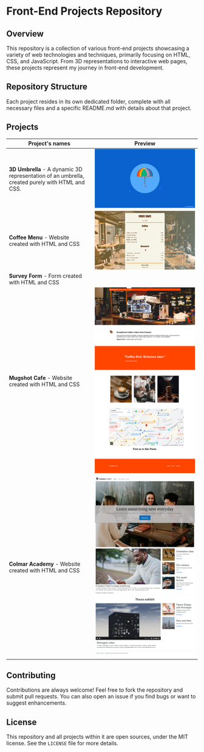 # Front-End Projects Repository

## Overview
This repository is a collection of various front-end projects showcasing a variety of web technologies and techniques, primarily focusing on HTML, CSS, and JavaScript. From 3D representations to interactive web pages, these projects represent my journey in front-end development.

## Repository Structure
Each project resides in its own dedicated folder, complete with all necessary files and a specific README.md with details about that project.


## Projects
| Project's names |  Preview |
| --------------- | --------------- | 
| **3D Umbrella** - A dynamic 3D representation of an umbrella, created purely with HTML and CSS. | ![3D Umbrella](https://github.com/tokyohmachine/front-end-projects/blob/main/Projects-images/3D-umbrella.png) |
| **Coffee Menu** - Website created with HTML and CSS | ![Coffee Menu](https://github.com/tokyohmachine/front-end-projects/blob/main/Projects-images/code-cafe1.png) |
| **Survey Form** - Form created with HTML and CSS |  |
| **Mugshot Cafe** - Website created with HTML and CSS | ![Mugshot Cafe](https://github.com/tokyohmachine/front-end-projects/blob/main/Projects-images/Mugshot%20Cafe.png) |
| **Colmar Academy** - Website created with HTML and CSS | ![Colmar Academy](https://github.com/tokyohmachine/front-end-projects/blob/main/Colmar%20Landing%20Page/Screenshot%20Colmar%20Academy.png) |



## Contributing
Contributions are always welcome! Feel free to fork the repository and submit pull requests. You can also open an issue if you find bugs or want to suggest enhancements.

## License
This repository and all projects within it are open sources, under the MIT license. See the `LICENSE` file for more details.

